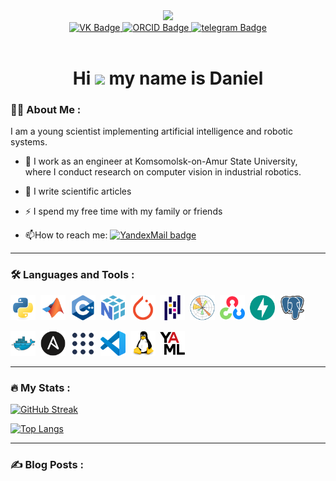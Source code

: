 <div id="header" align="center">
  <img src="https://i.giphy.com/media/v1.Y2lkPTc5MGI3NjExNmF3eGtkNWtvMzhnejJpdmFkOXBsZXlra3ZtNTRwc3Npdmdpb2JudiZlcD12MV9pbnRlcm5hbF9naWZfYnlfaWQmY3Q9cw/9yRMxLuRqyQ0x3jJXD/giphy.gif" width="100"/>

  <div id="badges">
    <a href="https://vk.com/grabchik00">
        <img src="https://img.shields.io/badge/Вконтакте-blue?style=for-the-badge&logo=vk&logoColor=white" alt="VK Badge"/>
    </a>
    <a href="https://orcid.org/0000-0002-5327-1934">
        <img src="https://img.shields.io/badge/ORCID-green?style=for-the-badge&logo=orcid&logoColor=white" alt="ORCID Badge"/>
    </a>
    <a href="https://t.me/grabchik00">
        <img src="https://img.shields.io/badge/Telegram-blue?style=for-the-badge&logo=telegram&logoColor=white" alt="telegram Badge"/>
    </a>
  </div>

  <img src="https://komarev.com/ghpvc/?username=Daniel-Robotic&style=flat-square&color=blue" alt=""/>

  <h1>
    Hi <img src="https://media.giphy.com/media/hvRJCLFzcasrR4ia7z/giphy.gif" width="30px"/> my name is Daniel
  </h1>
  
</div>

### :man_technologist: About Me :

I am a young scientist implementing artificial intelligence and robotic systems.

- :telescope: I work as an engineer at Komsomolsk-on-Amur State University, where I conduct research on computer vision in industrial robotics.

- :seedling: I write scientific articles

- :zap: I spend my free time with my family or friends

- :mailbox:How to reach me: [![YandexMail badge](https://img.shields.io/badge/-grabardm-yellow?style=flat&logo=gmail&logoColor=white)](mailto:grabardm@ml-dev.ru)

---

### :hammer_and_wrench: Languages and Tools :

<div>
  <img src="https://github.com/devicons/devicon/blob/master/icons/python/python-original.svg" title="Python" alt="python" width="40" height="40"/>&nbsp;
  <img src="https://github.com/devicons/devicon/blob/master/icons/matlab/matlab-original.svg" title="matlab" alt="matlab" width="40" height="40"/>&nbsp;
  <img src="https://github.com/devicons/devicon/blob/master/icons/cplusplus/cplusplus-original.svg" title="cplusplus" alt="cplusplus" width="40" height="40"/>&nbsp;
  <img src="https://github.com/devicons/devicon/blob/master/icons/numpy/numpy-original.svg" title="NumPy" alt="numpy" width="40" height="40"/>&nbsp;
  <img src="https://github.com/devicons/devicon/blob/master/icons/pytorch/pytorch-original.svg" title="PyTorch" alt="pytorch" width="40" height="40"/>&nbsp;
  <img src="https://github.com/devicons/devicon/blob/master/icons/pandas/pandas-original.svg" title="pandas" alt="pandas" width="40" height="40"/>&nbsp;
  <img src="https://github.com/devicons/devicon/blob/master/icons/matplotlib/matplotlib-original.svg" title="matplotlib" alt="matplotlib" width="40" height="40"/>&nbsp;
  <img src="https://github.com/devicons/devicon/blob/master/icons/opencv/opencv-original.svg" title="opencv" alt="opencv" width="40" height="40"/>&nbsp;
  <img src="https://github.com/devicons/devicon/blob/master/icons/fastapi/fastapi-original.svg" title="fastapi" alt="fastapi" width="40" height="40"/>&nbsp;
  <img src="https://github.com/devicons/devicon/blob/master/icons/postgresql/postgresql-original.svg" title="postgres" alt="postgres" width="40" height="40"/>&nbsp;
  
  <img src="https://github.com/devicons/devicon/blob/master/icons/docker/docker-original.svg" title="Docker" alt="docker" width="40" height="40"/>&nbsp;
  <img src="https://github.com/devicons/devicon/blob/master/icons/ansible/ansible-original.svg" title="Ansible" alt="ansible" width="40" height="40"/>&nbsp;
  <img src="https://github.com/devicons/devicon/blob/master/icons/ros/ros-original.svg" title="ROS" alt="ros" width="40" height="40"/>&nbsp;
  <img src="https://github.com/devicons/devicon/blob/master/icons/vscode/vscode-original.svg" title="vscode" alt="vscode" width="40" height="40"/>&nbsp;
  <img src="https://github.com/devicons/devicon/blob/master/icons/linux/linux-original.svg" title="linux" alt="linux" width="40" height="40"/>&nbsp;
  <img src="https://github.com/devicons/devicon/blob/master/icons/yaml/yaml-original.svg" title="yaml" alt="yaml" width="40" height="40"/>&nbsp;
</div>

---

### :fire: My Stats :

[![GitHub Streak](http://github-readme-streak-stats.herokuapp.com?user=Daniel-Robotic&theme=github-dark&hide_border=true&date_format=j%20M%5B%20Y%5D&mode=weekly)](https://git.io/streak-stats)

[![Top Langs](https://github-readme-stats.vercel.app/api/top-langs/?username=Daniel-Robotic&layout=compact&theme=merko)](https://github.com/anuraghazra/github-readme-stats)

---

### :writing_hand: Blog Posts :
